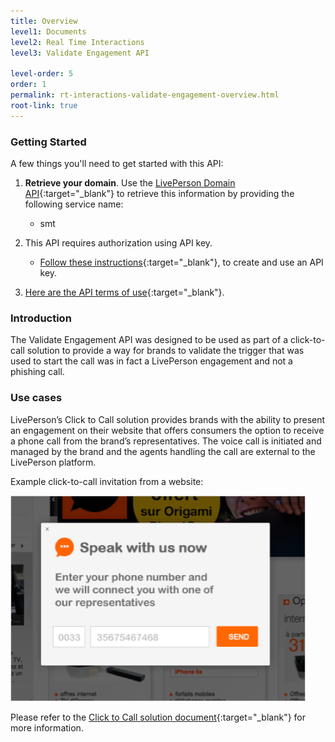```yaml
---
title: Overview
level1: Documents
level2: Real Time Interactions
level3: Validate Engagement API

level-order: 5
order: 1
permalink: rt-interactions-validate-engagement-overview.html
root-link: true
---
```

### Getting Started

A few things you'll need to get started with this API:

1. **Retrieve your domain**. Use the [LivePerson Domain API](agent-domain-domain-api.html){:target="_blank"} to retrieve this information by providing the following service name:

	* smt

2. This API requires authorization using API key. 

	* [Follow these instructions](guides-gettingstarted.html){:target="_blank"}, to create and use an API key.

3. [Here are the API terms of use](https://www.liveperson.com/policies/terms-of-use){:target="_blank"}.

### Introduction

The Validate Engagement API was designed to be used as part of a click-to-call solution to provide a way for brands to validate the trigger that was used to start the call was in fact a LivePerson engagement and not a phishing call.

### Use cases

LivePerson’s Click to Call solution provides brands with the ability to present an engagement on their website that offers consumers the option to receive a phone call from the brand’s representatives. The voice call is initiated and managed by the brand and the agents handling the call are external to the LivePerson platform.

Example click-to-call invitation from a website:

![ValidateEngagement](img/validateengagement.png)

Please refer to the [Click to Call solution document](https://s3-eu-west-1.amazonaws.com/ce-sr/CA/technical+doc/Click+to+Call+in+LE+v1.0.pdf){:target="_blank"} for more information.

